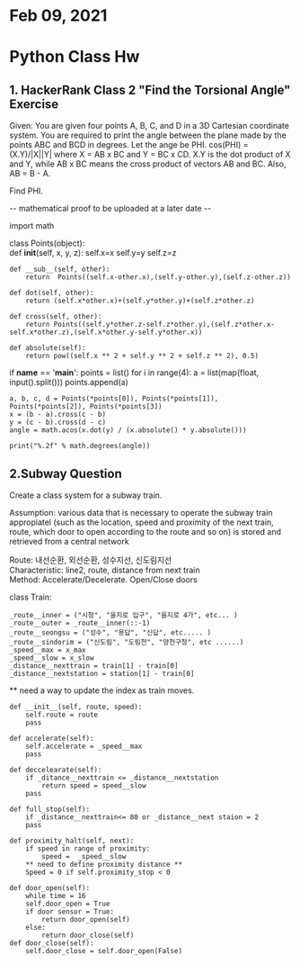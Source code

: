 # Feb 09, 2021
<h1> Python Class Hw </h1>


<h2> 1. HackerRank Class 2 "Find the Torsional Angle" Exercise </h2>

Given: You are given four points A, B, C, and D in a 3D Cartesian coordinate system. You are required to print the angle between the plane made by the points ABC and BCD in degrees. Let the ange be PHI. 
cos(PHI) = (X.Y)/|X||Y| where X = AB x BC and Y = BC x CD. 
X.Y is the dot product of X and Y, while AB x BC means the cross product of vectors AB and BC. Also, AB = B - A.

Find PHI.


-- mathematical proof  to be uploaded at a later date --



import math

class Points(object):<br>
    def __init__(self, x, y, z):
        self.x=x
        self.y=y
        self.z=z

    def __sub__(self, other):
        return  Points((self.x-other.x),(self.y-other.y),(self.z-other.z))

    def dot(self, other):
        return (self.x*other.x)+(self.y*other.y)+(self.z*other.z)

    def cross(self, other):
        return Points((self.y*other.z-self.z*other.y),(self.z*other.x-self.x*other.z),(self.x*other.y-self.y*other.x))
        
    def absolute(self):
        return pow((self.x ** 2 + self.y ** 2 + self.z ** 2), 0.5)

if __name__ == '__main__':
    points = list()
    for i in range(4):
        a = list(map(float, input().split()))
        points.append(a)

    a, b, c, d = Points(*points[0]), Points(*points[1]), Points(*points[2]), Points(*points[3])
    x = (b - a).cross(c - b)
    y = (c - b).cross(d - c)
    angle = math.acos(x.dot(y) / (x.absolute() * y.absolute()))

    print("%.2f" % math.degrees(angle))





<h2> 2.Subway Question</h2>

Create a class system for a subway train.

Assumption: various data that is necessary to operate the subway train appropiatel (such as the location, speed and proximity of the next train, route, which door to open according to the route and so on) is stored and retrieved from a central network


Route: 내선순환, 외선순환, 성수지선, 신도림지선
<br>
Characteristic: line2, route, distance from next train
<br>
Method: Accelerate/Decelerate. Open/Close doors
<br>

class Train:

	_route__inner = ("시청", "을지로 입구", "을지로 4가", etc... )
	_route__outer = _route__inner(::-1)
	_route__seongsu = ("성수", "용답", "신답", etc..... )
	_route__sindorim = ("신도림", "도림천", "양천구청", etc ......)
	_speed__max = x_max 
	_speed__slow = x_slow
	_distance__nexttrain = train[1] - train[0]
	_distance__nextstation = station[1] - train[0]
** need a way to update the index as train moves.


	def __init__(self, route, speed):
		self.route = route
		pass

	def accelerate(self):
		self.accelerate = _speed__max
		pass

	def deccelearate(self):
		if _ditance__nexttrain <= _distance__nextstation
			return speed = speed__slow
		pass

	def full_stop(self):
		if _distance__nexttrain<= 80 or _distance__next staion = 2
		pass

	def proximity_halt(self, next):
		if speed in range of proximity:
			speed =  _speed__slow
		** need to define proximity distance **
		Speed = 0 if self.proximity_stop < 0
		
	def door_open(self):
		while time = 16
		self.door_open = True
		if door sensor = True:
			return door_open(self)
		else:
			return door_close(self)
	def door_close(self):
 		self.door_close = self.door_open(False)




